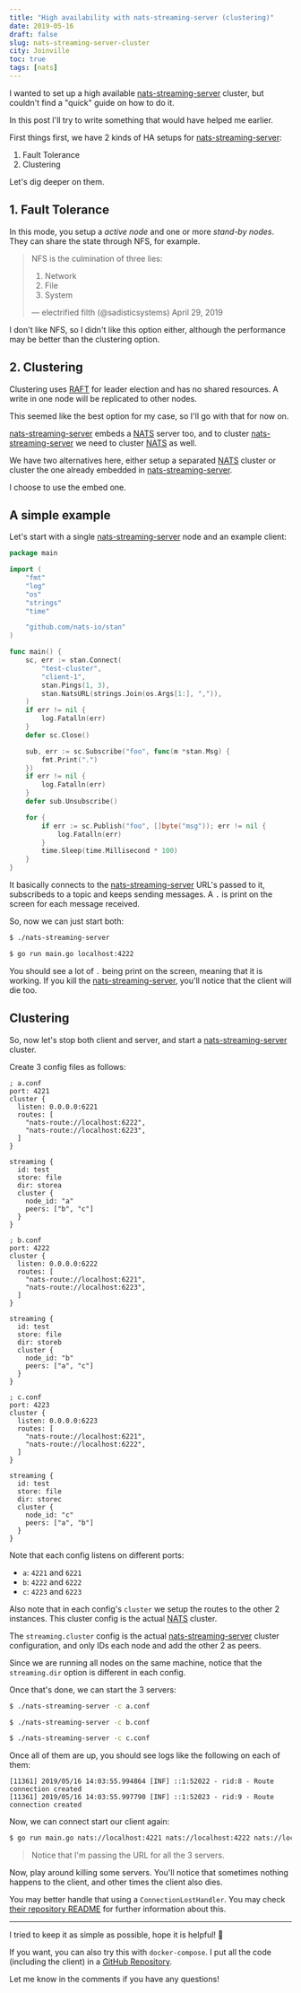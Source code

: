 ```yaml
---
title: "High availability with nats-streaming-server (clustering)"
date: 2019-05-16
draft: false
slug: nats-streaming-server-cluster
city: Joinville
toc: true
tags: [nats]
---
```


I wanted to set up a high available [nats-streaming-server](https://github.com/nats-io/nats-streaming-server) cluster,
but couldn't find a "quick" guide on how to do it.

<!--more-->

In this post I'll try to write something that would have helped me earlier.

First things first, we have 2 kinds of HA setups for [nats-streaming-server](https://github.com/nats-io/nats-streaming-server):

1. Fault Tolerance
2. Clustering

Let's dig deeper on them.

## 1. Fault Tolerance

In this mode, you setup a *active node* and one or more *stand-by nodes*.
They can share the state through NFS, for example.

> NFS is the culmination of three lies:
> 
> 1. Network
> 2. File
> 3. System
> 
> — electrified filth (@sadisticsystems) April 29, 2019

I don't like NFS, so I didn't like this option either, although the
performance may be better than the clustering option.

## 2. Clustering

Clustering uses [RAFT](https://raft.github.io/) for leader election and has no shared resources. A
write in one node will be replicated to other nodes.

This seemed like the best option for my case, so I'll go with that for now on.

[nats-streaming-server](https://github.com/nats-io/nats-streaming-server) embeds a [NATS](https://github.com/nats-io/nats-server) server too, and to cluster
[nats-streaming-server](https://github.com/nats-io/nats-streaming-server) we need to cluster [NATS](https://github.com/nats-io/nats-server) as well.

We have two alternatives here, either setup a separated [NATS](https://github.com/nats-io/nats-server) cluster
or cluster the one already embedded in [nats-streaming-server](https://github.com/nats-io/nats-streaming-server).

I choose to use the embed one.

## A simple example

Let's start with a single [nats-streaming-server](https://github.com/nats-io/nats-streaming-server) node and an example
client:

```go
package main

import (
	"fmt"
	"log"
	"os"
	"strings"
	"time"

	"github.com/nats-io/stan"
)

func main() {
	sc, err := stan.Connect(
		"test-cluster",
		"client-1",
		stan.Pings(1, 3),
		stan.NatsURL(strings.Join(os.Args[1:], ",")),
	)
	if err != nil {
		log.Fatalln(err)
	}
	defer sc.Close()

	sub, err := sc.Subscribe("foo", func(m *stan.Msg) {
		fmt.Print(".")
	})
	if err != nil {
		log.Fatalln(err)
	}
	defer sub.Unsubscribe()

	for {
		if err := sc.Publish("foo", []byte("msg")); err != nil {
			log.Fatalln(err)
		}
		time.Sleep(time.Millisecond * 100)
	}
}
```

It basically connects to the [nats-streaming-server](https://github.com/nats-io/nats-streaming-server) URL's passed to it,
subscribeds to a topic and keeps sending messages. A `.` is print on the
screen for each message received.

So, now we can just start both:

```sh
$ ./nats-streaming-server
```
```sh
$ go run main.go localhost:4222
```

You should see a lot of `.` being print on the screen, meaning that it is
working. If you kill the [nats-streaming-server](https://github.com/nats-io/nats-streaming-server), you'll notice that the
client will die too.

## Clustering

So, now let's stop both client and server, and start a
[nats-streaming-server](https://github.com/nats-io/nats-streaming-server) cluster.

Create 3 config files as follows:

```
; a.conf
port: 4221
cluster {
  listen: 0.0.0.0:6221
  routes: [
    "nats-route://localhost:6222",
    "nats-route://localhost:6223",
  ]
}

streaming {
  id: test
  store: file
  dir: storea
  cluster {
    node_id: "a"
    peers: ["b", "c"]
  }
}
```
```
; b.conf
port: 4222
cluster {
  listen: 0.0.0.0:6222
  routes: [
    "nats-route://localhost:6221",
    "nats-route://localhost:6223",
  ]
}

streaming {
  id: test
  store: file
  dir: storeb
  cluster {
    node_id: "b"
    peers: ["a", "c"]
  }
}
```
```
; c.conf
port: 4223
cluster {
  listen: 0.0.0.0:6223
  routes: [
    "nats-route://localhost:6221",
    "nats-route://localhost:6222",
  ]
}

streaming {
  id: test
  store: file
  dir: storec
  cluster {
    node_id: "c"
    peers: ["a", "b"]
  }
}
```

Note that each config listens on different ports:

- `a`: `4221` and `6221`
- `b`: `4222` and `6222`
- `c`: `4223` and `6223`

Also note that in each config's `cluster` we setup the routes to the other 2
instances. This cluster config is the actual [NATS](https://github.com/nats-io/nats-server) cluster.

The `streaming.cluster` config is the actual [nats-streaming-server](https://github.com/nats-io/nats-streaming-server) cluster
configuration, and only IDs each node and add the other 2 as peers.

Since we are running all nodes on the same machine, notice that the
`streaming.dir` option is different in each config.

Once that's done, we can start the 3 servers:

```sh
$ ./nats-streaming-server -c a.conf
```
```sh
$ ./nats-streaming-server -c b.conf
```
```sh
$ ./nats-streaming-server -c c.conf
```

Once all of them are up, you should see logs like the following on each of them:

```
[11361] 2019/05/16 14:03:55.994864 [INF] ::1:52022 - rid:8 - Route connection created
[11361] 2019/05/16 14:03:55.997790 [INF] ::1:52023 - rid:9 - Route connection created
```

Now, we can connect start our client again:

```sh
$ go run main.go nats://localhost:4221 nats://localhost:4222 nats://localhost:4223
```

> Notice that I'm passing the URL for all the 3 servers.

Now, play around killing some servers. You'll notice that sometimes nothing happens to the client, and other times the client also dies.

You may better handle that using a `ConnectionLostHandler`. You may
check [their repository README](https://github.com/nats-io/stan.go) for further information about this.

---

I tried to keep it as simple as possible, hope it is helpful! 🙂

If you want, you can also try this with `docker-compose`. I put all
the code (including the client) in a [GitHub Repository](https://github.com/caarlos0/nats-streaming-server-cluster).

Let me know in the comments if you have any questions!
